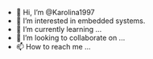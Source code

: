 - 👋 Hi, I’m @Karolina1997
- 👀 I’m interested in embedded systems.
- 🌱 I’m currently learning ...
- 💞️ I’m looking to collaborate on ...
- 📫 How to reach me ...

<!---
Karolina1997/Karolina1997 is a ✨ special ✨ repository because its `README.md` (this file) appears on your GitHub profile.
You can click the Preview link to take a look at your changes.
--->
